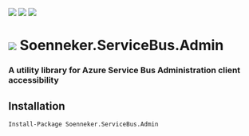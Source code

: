 [![](https://img.shields.io/nuget/v/Soenneker.ServiceBus.Admin.svg?style=for-the-badge)](https://www.nuget.org/packages/Soenneker.ServiceBus.Admin/)
[![](https://img.shields.io/github/actions/workflow/status/soenneker/soenneker.servicebus.admin/publish.yml?style=for-the-badge)](https://github.com/soenneker/soenneker.servicebus.admin/actions/workflows/publish.yml)
[![](https://img.shields.io/nuget/dt/Soenneker.ServiceBus.Admin.svg?style=for-the-badge)](https://www.nuget.org/packages/Soenneker.ServiceBus.Admin/)

# ![](https://user-images.githubusercontent.com/4441470/224455560-91ed3ee7-f510-4041-a8d2-3fc093025112.png) Soenneker.ServiceBus.Admin
### A utility library for Azure Service Bus Administration client accessibility

## Installation

```
Install-Package Soenneker.ServiceBus.Admin
```
